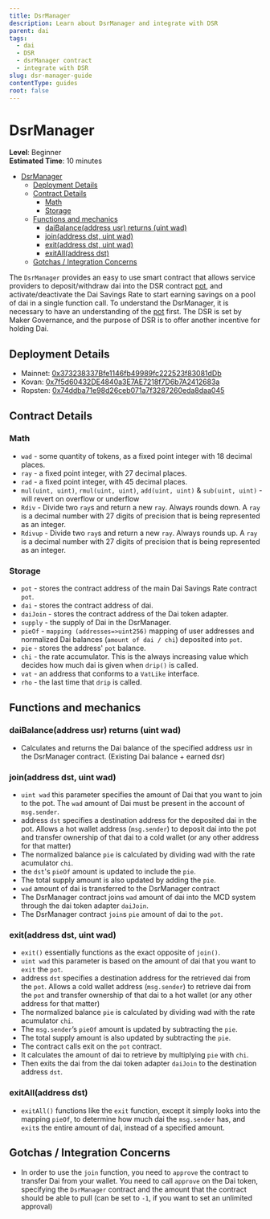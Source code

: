 ```yaml
---
title: DsrManager
description: Learn about DsrManager and integrate with DSR
parent: dai
tags:
  - dai
  - DSR
  - dsrManager contract
  - integrate with DSR
slug: dsr-manager-guide
contentType: guides
root: false
---
```


# DsrManager

**Level**: Beginner  
**Estimated Time**: 10 minutes

- [DsrManager](#dsrmanager)
  - [Deployment Details](#deployment-details)
  - [Contract Details](#contract-details)
    - [Math](#math)
    - [Storage](#storage)
  - [Functions and mechanics](#functions-and-mechanics)
    - [daiBalance(address usr) returns (uint wad)](#daibalanceaddress-usr-returns-uint-wad)
    - [join(address dst, uint wad)](#joinaddress-dst-uint-wad)
    - [exit(address dst, uint wad)](#exitaddress-dst-uint-wad)
    - [exitAll(address dst)](#exitalladdress-dst)
  - [Gotchas / Integration Concerns](#gotchas--integration-concerns)

The `DsrManager` provides an easy to use smart contract that allows service providers to deposit/withdraw dai into the DSR contract  [pot](https://docs.makerdao.com/smart-contract-modules/rates-module/pot-detailed-documentation), and activate/deactivate the Dai Savings Rate to start earning savings on a pool of dai in a single function call. To understand the DsrManager, it is necessary to have an understanding of the  [pot](https://docs.makerdao.com/smart-contract-modules/rates-module/pot-detailed-documentation) first. The DSR is set by Maker Governance, and the purpose of DSR is to offer another incentive for holding Dai.

## Deployment Details

- Mainnet: [0x373238337Bfe1146fb49989fc222523f83081dDb](https://etherscan.io/address/0x373238337Bfe1146fb49989fc222523f83081dDb#code)
- Kovan: [0x7f5d60432DE4840a3E7AE7218f7D6b7A2412683a](https://kovan.etherscan.io/address/0x7f5d60432DE4840a3E7AE7218f7D6b7A2412683a#code)
- Ropsten: [0x74ddba71e98d26ceb071a7f3287260eda8daa045](https://ropsten.etherscan.io/address/0x74ddba71e98d26ceb071a7f3287260eda8daa045#code)

## Contract Details

### Math

- `wad`  - some quantity of tokens, as a fixed point integer with 18 decimal places.
- `ray` - a fixed point integer, with 27 decimal places.
- `rad` - a fixed point integer, with 45 decimal places.
- `mul(uint, uint)`, `rmul(uint, uint)`, `add(uint, uint)` & `sub(uint, uint)` - will revert on overflow or underflow
- `Rdiv` - Divide two `ray`s and return a new `ray`. Always rounds down. A `ray` is a decimal number with 27 digits of precision that is being represented as an integer.
- `Rdivup` - Divide two `ray`s and return a new `ray`. Always rounds up. A `ray` is a decimal number with 27 digits of precision that is being represented as an integer.

### Storage

- `pot` - stores the contract address of the main Dai Savings Rate contract `pot`.
- `dai` - stores the contract address of dai.
- `daiJoin`  - stores the contract address of the Dai token adapter.
- `supply` - the supply of Dai in the DsrManager.
- `pieOf` - `mapping (addresses=>uint256)` mapping of user addresses and normalized Dai balances (`amount of dai / chi`) deposited into `pot`.
- `pie` - stores the address' `pot` balance.
- `chi` - the rate accumulator. This is the always increasing value which decides how much dai is given when `drip()` is called.
- `vat`  - an address that conforms to a `VatLike` interface.
- `rho` - the last time that `drip` is called.

## Functions and mechanics

### daiBalance(address usr) returns (uint wad)

- Calculates and returns the Dai balance of the specified address usr in the DsrManager contract. (Existing Dai balance + earned dsr)

### join(address dst, uint wad)

- `uint wad` this parameter specifies the amount of Dai that you want to join to the pot. The `wad` amount of Dai must be present in the account of `msg.sender`.
- address `dst` specifies a destination address for the deposited dai in the pot. Allows a hot wallet address (`msg.sender`) to deposit dai into the pot and transfer ownership of that dai to a cold wallet (or any other address for that matter)
- The normalized balance `pie` is calculated by dividing wad with the rate acumulator `chi`.
- the `dst`'s `pieOf` amount is updated to include the `pie`.
- The total supply amount is also updated by adding the `pie`.
- `wad` amount of dai is transferred to the DsrManager contract
- The DsrManager contract  joins `wad` amount of dai into the MCD system through the dai token adapter `daiJoin`.
- The DsrManager contract `join`s `pie` amount of dai to the `pot`.

### exit(address dst, uint wad)

- `exit()` essentially functions as the exact opposite of `join()`.
- `uint wad` this parameter is based on the amount of dai that you want to `exit` the `pot`.
- address `dst` specifies a destination address for the retrieved dai from the `pot`. Allows a cold wallet address (`msg.sender`) to retrieve dai from the `pot` and transfer ownership of that dai to a hot wallet (or any other address for that matter)
- The normalized balance `pie` is calculated by dividing wad with the rate acumulator `chi`.
- The `msg.sender`’s `pieOf` amount is updated by subtracting the `pie`.
- The total supply amount is also updated by subtracting the `pie`.
- The contract calls exit on the `pot` contract.
- It calculates the amount of dai to retrieve by multiplying `pie` with `chi`.
- Then exits the dai from the dai token adapter `daiJoin` to the destination address `dst`.

### exitAll(address dst)

- `exitAll()` functions like the `exit` function, except it simply looks into the mapping `pieOf`, to determine how much dai the `msg.sender` has, and `exit`s the entire amount of dai, instead of a specified amount.

## Gotchas / Integration Concerns

- In order to use the `join` function, you need to `approve` the contract to transfer Dai from your wallet. You need to call `approve` on the Dai token, specifying the `DsrManager` contract and the amount that the contract should be able to pull (can be set to `-1`, if you want to set an unlimited approval)
